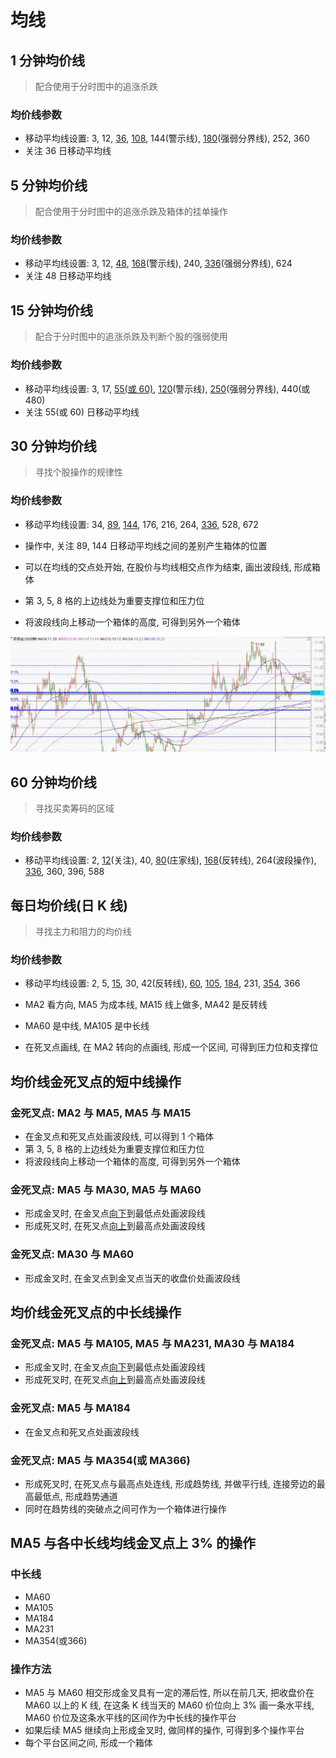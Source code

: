 # 均线



## 1 分钟均价线

> 配合使用于分时图中的追涨杀跌



### 均价线参数

- 移动平均线设置: 3, 12, <u>36</u>, <u>108</u>, 144(警示线), <u>180</u>(强弱分界线), 252, 360
- 关注 36 日移动平均线



## 5 分钟均价线

> 配合使用于分时图中的追涨杀跌及箱体的挂单操作



### 均价线参数

- 移动平均线设置: 3, 12, <u>48</u>, <u>168</u>(警示线), 240, <u>336</u>(强弱分界线), 624
- 关注 48 日移动平均线



## 15 分钟均价线

> 配合于分时图中的追涨杀跌及判断个股的强弱使用



### 均价线参数

- 移动平均线设置: 3, 17, <u>55(或 60)</u>, <u>120</u>(警示线), <u>250</u>(强弱分界线), 440(或 480)
- 关注 55(或 60) 日移动平均线



## 30 分钟均价线

> 寻找个股操作的规律性



### 均价线参数

- 移动平均线设置: 34, <u>89</u>, <u>144</u>, 176, 216, 264, <u>336</u>, 528, 672
- 操作中, 关注 89, 144 日移动平均线之间的差别产生箱体的位置



- 可以在均线的交点处开始, 在股价与均线相交点作为结束, 画出波段线, 形成箱体
- 第 3, 5, 8 格的上边线处为重要支撑位和压力位
- 将波段线向上移动一个箱体的高度, 可得到另外一个箱体

![image-20230311152655714](./assets/image-20230311152655714.png)



## 60 分钟均价线

> 寻找买卖筹码的区域



### 均价线参数

- 移动平均线设置: 2, <u>12</u>(关注), 40, <u>80</u>(庄家线), <u>168</u>(反转线), 264(波段操作), <u>336</u>, 360, 396, 588



## 每日均价线(日 K 线)

> 寻找主力和阻力的均价线



### 均价线参数

- 移动平均线设置: 2, 5, <u>15</u>, 30, 42(反转线), <u>60</u>, <u>105</u>, <u>184</u>, 231, <u>354</u>, 366
- MA2 看方向, MA5 为成本线, MA15 线上做多, MA42 是反转线
- MA60 是中线, MA105 是中长线



- 在死叉点画线, 在 MA2 转向的点画线, 形成一个区间, 可得到压力位和支撑位



## 均价线金死叉点的短中线操作

### 金死叉点: MA2 与 MA5, MA5 与 MA15

- 在金叉点和死叉点处画波段线, 可以得到 1 个箱体
- 第 3, 5, 8 格的上边线处为重要支撑位和压力位
- 将波段线向上移动一个箱体的高度, 可得到另外一个箱体



### 金死叉点: MA5 与 MA30, MA5 与 MA60

- 形成金叉时, 在金叉点<u>向下</u>到最低点处画波段线
- 形成死叉时, 在死叉点<u>向上</u>到最高点处画波段线



### 金死叉点: MA30 与 MA60

- 形成金叉时, 在金叉点到金叉点当天的收盘价处画波段线



## 均价线金死叉点的中长线操作

### 金死叉点: MA5 与 MA105, MA5 与 MA231, MA30 与 MA184

- 形成金叉时, 在金叉点<u>向下</u>到最低点处画波段线
- 形成死叉时, 在死叉点<u>向上</u>到最高点处画波段线



### 金死叉点: MA5 与 MA184

- 在金叉点和死叉点处画波段线



### 金死叉点: MA5 与 MA354(或 MA366)

- 形成死叉时, 在死叉点与最高点处连线, 形成趋势线, 并做平行线, 连接旁边的最高最低点, 形成趋势通道
- 同时在趋势线的突破点之间可作为一个箱体进行操作



## MA5 与各中长线均线金叉点上 3% 的操作



### 中长线

- MA60
- MA105
- MA184
- MA231
- MA354(或366)



### 操作方法

- MA5 与 MA60 相交形成金叉具有一定的滞后性, 所以在前几天, 把收盘价在 MA60 以上的 K 线, 在这条 K 线当天的 MA60 价位向上 3% 画一条水平线, MA60 价位及这条水平线的区间作为中长线的操作平台
- 如果后续 MA5 继续向上形成金叉时, 做同样的操作, 可得到多个操作平台
- 每个平台区间之间, 形成一个箱体

